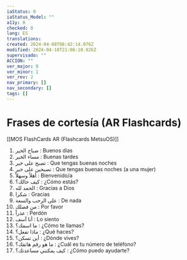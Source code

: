 ```yaml
---
iaStatus: 0
iaStatus_Model: ""
a11y: 0
checked: 0
lang: ES
translations: 
created: 2024-04-08T08:42:14.076Z
modified: 2024-04-10T21:06:10.926Z
supervisado: ""
ACCION: ""
ver_major: 0
ver_minor: 1
ver_rev: 2
nav_primary: []
nav_secondary: []
tags: []
---
```

# Frases de cortesía (AR Flashcards)

[[MOS FlashCards AR (Flashcards MetsuOS)]]

1. صباح الخير : Buenos días
2. مساء الخير : Buenas tardes
3. تصبح على خير : Que tengas buenas noches
4. تصبحين على خير : Que tengas buenas noches (a una mujer)
5. أهلاً وسهلاً : Bienvenido/a
6. كيف حالك؟ : ¿Cómo estás?
7. الحمد لله : Gracias a Dios
8. شكرا : Gracias
9. على الرحب والسعة : De nada
10. من فضلك : Por favor
11. عذراً : Perdón
12. أنا آسف : Lo siento
13. ما اسمك؟ : ¿Cómo te llamas?
14. ماذا تفعل؟ : ¿Qué haces?
15. أين تسكن؟ : ¿Dónde vives?
16. ما هو رقم هاتفك؟ : ¿Cuál es tu número de teléfono?
17. كيف يمكنني مساعدتك؟ : ¿Cómo puedo ayudarte?
